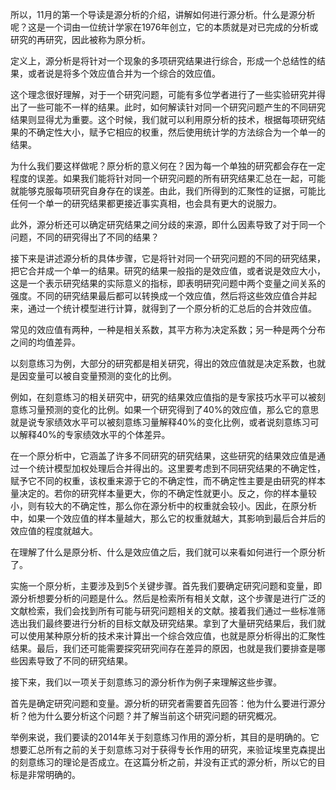 所以，11月的第一个导读是源分析的介绍，讲解如何进行源分析。什么是源分析呢？这是一个词由一位统计学家在1976年创立，它的本质就是对已完成的分析或研究的再研究，因此被称为原分析。

定义上，源分析是将针对一个现象的多项研究结果进行综合，形成一个总结性的结果，或者说是将多个效应值合并为一个综合的效应值。

这个理念很好理解，对于一个研究问题，可能有多位学者进行了一些实验研究并得出了一些可能不一样的结果。此时，如何解读针对同一个研究问题产生的不同研究结果则显得尤为重要。这个时候，我们就可以利用原分析的技术，根据每项研究结果的不确定性大小，赋予它相应的权重，然后使用统计学的方法综合为一个单一的结果。

为什么我们要这样做呢？原分析的意义何在？因为每一个单独的研究都会存在一定程度的误差。如果我们能将针对同一个研究问题的所有研究结果汇总在一起，可能就能够克服每项研究自身存在的误差。由此，我们所得到的汇聚性的证据，可能比任何一个单一的研究结果都更接近事实真相，也会具有更大的说服力。

此外，源分析还可以确定研究结果之间分歧的来源，即什么因素导致了对于同一个问题，不同的研究得出了不同的结果？

接下来是讲述源分析的具体步骤，它是将针对同一个研究问题的不同的研究结果，把它合并成一个单一的结果。研究的结果一般指的是效应值，或者说是效应大小，这是一个表示研究结果的实际意义的指标，即表明研究问题中两个变量之间关系的强度。不同的研究结果最后都可以转换成一个效应值，然后将这些效应值合并起来，通过一个统计模型进行计算，就得到了一个原分析的汇总后的合并效应值。

常见的效应值有两种，一种是相关系数，其平方称为决定系数；另一种是两个分布之间的均值差异。

以刻意练习为例，大部分的研究都是相关研究，得出的效应值就是决定系数，也就是因变量可以被自变量预测的变化的比例。

例如，在刻意练习的相关研究中，研究的结果效应值指的是专家技巧水平可以被刻意练习量预测的变化的比例。如果一个研究得到了40%的效应值，那么它的意思就是说专家绩效水平可以被刻意练习量解释40%的变化比例，或者说刻意练习可以解释40%的专家绩效水平的个体差异。

在一个原分析中，它涵盖了许多不同研究的研究结果，这些研究的结果效应值是通过一个统计模型加权处理后合并得出的。这里要考虑到不同研究结果的不确定性，赋予它不同的权重，该权重来源于它的不确定性，而不确定性主要是由研究的样本量决定的。若你的研究样本量更大，你的不确定性就更小。反之，你的样本量较小，则有较大的不确定性，那么你在源分析中的权重就会较小。因此，在原分析中，如果一个效应值的样本量越大，那么它的权重就越大，其影响到最后合并后的效应值的程度就越大。

在理解了什么是原分析、什么是效应值之后，我们就可以来看如何进行一个原分析了。

实施一个原分析，主要涉及到5个关键步骤。首先我们要确定研究问题和变量，即源分析想要分析的问题是什么。然后是检索所有相关文献，这个步骤是进行广泛的文献检索，我们会找到所有可能与研究问题相关的文献。接着我们通过一些标准筛选出我们最终要进行分析的目标文献及研究结果。拿到了大量研究结果后，我们就可以使用某种原分析的技术来计算出一个综合效应值，也就是原分析得出的汇聚性结果。最后，我们还可能需要探究研究间存在差异的原因，也就是我们要排查是哪些因素导致了不同的研究结果。

接下来，我们以一项关于刻意练习的源分析作为例子来理解这些步骤。

首先是确定研究问题和变量。源分析的研究者需要首先回答：他为什么要进行源分析？他为什么要分析这个问题？并了解当前这个研究问题的研究概况。

举例来说，我们要读的2014年关于刻意练习作用的源分析，其目的是明确的。它想要汇总所有之前的关于刻意练习对于获得专长作用的研究，来验证埃里克森提出的刻意练习的理论是否成立。在这篇分析之前，并没有正式的源分析，所以它的目标是非常明确的。